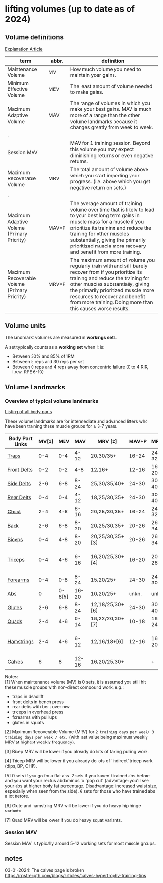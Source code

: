 # lifting volumes (up to date as of 2024)

## Volume definitions
[Explanation Article](https://rpstrength.com/blogs/articles/training-volume-landmarks-muscle-growth)

term                                          | abbr. | definition
 ---                                          | ---   | ---
Maintenance Volume                            | MV    | How much volume you need to maintain your gains.
Minimum Effective Volume                      | MEV   | The least amount of volume needed to make gains.
Maximum Adaptive Volume                       | MAV   | The range of volumes in which you make your best gains. MAV is much more of a range than the other volume landmarks because it changes greatly from week to week.
.                                             |       |
Session MAV                                   |       | MAV for 1 training session. Beyond this volume you may expect diminishing returns or even negative returns.
Maximum Recoverable Volume                    | MRV   | The total amount of volume above which you start impeding your progress. (i.e. above which you get negative return on sets.)
.                                             |       |
Maximum Adaptive Volume (Primary Priority)    | MAV*P | The average amount of training volume over time that is likely to lead to your best long term gains in muscle mass for a muscle if you prioritize its training and reduce the training for other muscles substantially, giving the primarily prioritized muscle more recovery and benefit from more training.
Maximum Recoverable Volume (Primary Priority) | MRV*P | The maximum amount of volume you regularly train with and still barely recover from if you prioritize its training and reduce the training for other muscles substantially, giving the primarily prioritized muscle more resources to recover and benefit from more training. Doing more than this causes worse results.


## Volume units

The landmarkt volumes are measured in **workings sets**.

A set typically counts as a **working set** when it is:
* Between 30% and 85% of 1RM 
* Between 5 reps and 30 reps per set
* Between 0 reps and 4 reps away from concentric failure (0 to 4 RIR, i.o.w. RPE 6-10)


## Volume Landmarks

### Overview of typical volume landmarks 
[Listing of all body parts](https://rpstrength.com/blogs/articles/hypertrophy-training-guide-central-hub)

These volume landmarks are for intermediate and advanced lifters who have been training these muscle groups for ≥ 3-7 years.



Body Part Links                                                                            | MV[1] | MEV    | MAV   | MRV [2]         | MAV*P | MRV*P  | Freq/week | Suggested reps                      |
----------                                                                                 | ----  | ----   | ----  | ----            | ----  | ----   | ----      | ----                                |
[Traps](https://renaissanceperiodization.com/trap-training-tips-hypertrophy/)              | 0-4   | 0-4    | 4-12  | 20/30/35+       | 16-24 | 24-32+ | 2-6       | 10-20                               |
[Front Delts](https://rpstrength.com/blogs/articles/front-delt-training-tips-hypertrophy/) | 0-2   | 0-2    | 4-8   | 12/16+          | 12-16 | 16-20+ | 1-2       | 6-10                                |
[Side Delts](https://rpstrength.com/blogs/articles/side-delt-size-training-tips)           | 2-6   | 6-8    | 8-24  | 25/30/35/40+    | 24-30 | 30-40+ | 2-6       | 10-12                               |
[Rear Delts](https://rpstrength.com/blogs/articles/rear-delt-size-training-tips)           | 0-4   | 0-4    | 4-12  | 18/25/30/35+    | 24-30 | 30-40+ | 2-6       | 10-30                               |
[Chest](https://renaissanceperiodization.com/chest-training-tips-hypertrophy/)             | 2-4   | 4-6    | 6-16  | 20/25/30/35+    | 16-24 | 24-32+ | 1.5-3     | 8-12                                |
[Back](https://renaissanceperiodization.com/back-training-tips-hypertrophy/)               | 2-6   | 6-8    | 8-20  | 20/25/30/35+    | 20-26 | 26-34+ | 2-4       | 6-20                                |
[Biceps](https://rpstrength.com/blogs/articles/bicep-training-tips-hypertrophy)            | 0-4   | 4-8    | 8-20  | 20/25/30/35+[3] | 20-26 | 26-34+ | 2-6       | 8-15                                |
[Triceps](https://rpstrength.com/blogs/articles/triceps-hypertrophy-training-tips/)        | 0-4   | 4-6    | 6-16  | 16/20/25/30+[4] | 16-20 | 20-26+ | 2-4       | 6-15 (presses), 10-20  (extensions) |
[Forearms](https://rpstrength.com/blogs/articles/forearm-growth-training-tips)             | 0-4   | 0-8    | 8-24  | 15/20/25+       | 24-30 | 24-30+ | 2-5       | 5-30                                |
[Abs](https://renaissanceperiodization.com/ab-training/)                                   | 0     | 0-6[5] | 16-20 | 10/20/25+       | unkn. | unkn.  | 3-5       | 8-20                                |
[Glutes](https://renaissanceperiodization.com/glute-training-tips-hypertrophy/)            | 2-6   | 6-8    | 8-24  | 12/18/25/30+[6] | 24-30 | 30-40+ | 2-3       | 8-12                                |
[Quads](https://rpstrength.com/blogs/articles/quad-size-training-tips)                     | 2-4   | 4-6    | 6-14  | 18/22/26/30+[7] | 10-18 | 18-24+ | 1.5-3     | 8-15                                |
[Hamstrings](https://rpstrength.com/blogs/articles/hamstring-hypertrophy-training-tips)    | 2-4   | 4-6    | 6-12  | 12/16/18+[6]    | 12-16 | 16-20+ | 2-3       | 5-10 (hinge), 10-20 (leg curls)     |
[Calves](https://rpstrength.com/blogs/articles/calves-hypertrophy-training-tips)           | 6     | 8      | 12-16 | 16/20/25/30+    |       | +      | 2-4       | 10-30                               |


Notes:                    
[1] When maintenance volume (MV) is 0 sets, it is assumed you still hit these muscle groups with non-direct compound work, e.g.:
* traps in deadlift
* front delts in bench press
* rear delts with bent over row
* triceps in overhead press
* forearms with pull ups
* glutes in squats
               
[2] Maximum Recoverable Volume (MRV) for `2 training days per week/ 3 training days per week / etc.` (with last value being maximum weekly MRV at highest weekly frequency).                   

[3] Bicep MRV will be lower if you already do lots of taxing pulling work.                       

[4] Tricep MRV will be lower if you already do lots of 'indirect' tricep work (dips, BP, OHP).        

[5] 0 sets if you go for a flat abs. 2 sets if you haven't trained abs before and you want your rectus abdominus to 'pop out' (advantage: you'll see your abs at higher body fat percentage. Disadvantage: increased waist size, especially when seen from the side). 6 sets for those who have trained abs a lot before.                    

[6] Glute and hamstring MRV will be lower if you do heavy hip hinge variants.                             

[7] Quad MRV will be lower if you do heavy squat variants.                        


### Session MAV
Session MAV is typically around 5-12 working sets for most muscle groups.  


## notes
03-01-2024: The calves page is broken https://rpstrength.com/blogs/articles/calves-hypertrophy-training-tips


